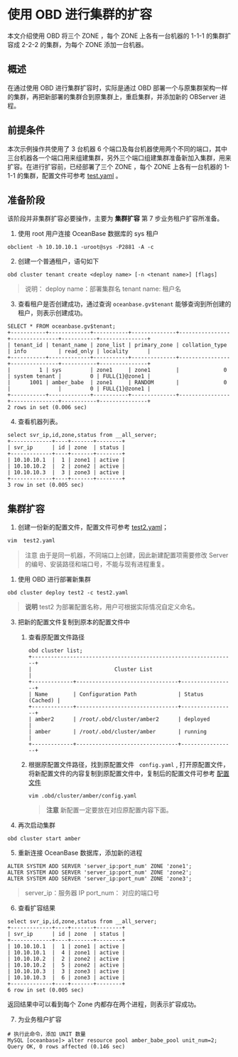 # 使用 OBD 进行集群的扩容

本文介绍使用 OBD 将三个 ZONE ，每个 ZONE 上各有一台机器的 1-1-1 的集群扩容成 2-2-2 的集群，为每个 ZONE 添加一台机器。

## 概述

在通过使用 OBD 进行集群扩容时，实际是通过 OBD 部署一个与原集群架构一样的集群，再把新部署的集群合到原集群上，重启集群，并添加新的 OBServer 进程。

## 前提条件

本次示例操作共使用了 3 台机器 6 个端口及每台机器使用两个不同的端口，其中三台机器各一个端口用来组建集群，另外三个端口组建集群准备新加入集群，用来扩容。在进行扩容前，已经部署了三个 ZONE ，每个 ZONE 上各有一台机器的 1-1-1 的集群，配置文件可参考 [test.yaml](https://github.com/Xjxjy/scale-out-oceanbase-cluster/blob/main/amber.yaml) 。

## 准备阶段

该阶段并非集群扩容必要操作，主要为 **集群扩容** 第 7 步业务租户扩容所准备。

1. 使用 root 用户连接 OceanBase 数据库的 sys 租户

```
obclient -h 10.10.10.1 -uroot@sys -P2881 -A -c
```

2. 创建一个普通租户，语句如下
```
obd cluster tenant create <deploy name> [-n <tenant name>] [flags]
```

> 说明：
> deploy name：部署集群名
> tenant name: 租户名

3. 查看租户是否创建成功，通过查询 `oceanbase.gv$tenant` 能够查询到所创建的租户，则表示创建成功。

```
SELECT * FROM oceanbase.gv$tenant;
+-----------+-------------+-----------+--------------+----------------+---------------+-----------+---------------+
| tenant_id | tenant_name | zone_list | primary_zone | collation_type | info          | read_only | locality      |
+-----------+-------------+-----------+--------------+----------------+---------------+-----------+---------------+
|         1 | sys         | zone1     | zone1        |              0 | system tenant |         0 | FULL{1}@zone1 |
|      1001 | amber_babe  | zone1     | RANDOM       |              0 |               |         0 | FULL{1}@zone1 |
+-----------+-------------+-----------+--------------+----------------+---------------+-----------+---------------+
2 rows in set (0.006 sec)
```

4. 查看机器列表。

```
select svr_ip,id,zone,status from __all_server;
+-------------+----+-------+--------+
| svr_ip      | id | zone  | status |
+-------------+----+-------+--------+
| 10.10.10.1  |  1 | zone1 | active |
| 10.10.10.2  |  2 | zone2 | active |
| 10.10.10.3  |  3 | zone3 | active |
+-------------+----+-------+--------+
3 row in set (0.005 sec)
```

## 集群扩容

1. 创建一份新的配置文件，配置文件可参考 [test2.yaml](https://github.com/Xjxjy/scale-out-oceanbase-cluster/blob/main/amber2.yaml)；

```sql
vim  test2.yaml
```
>注意
>由于是同一机器，不同端口上创建，因此新建配置项需要修改 Server 的编号、安装路径和端口号，不能与现有进程重复。

1. 使用 OBD 进行部署新集群

```
obd cluster deploy test2 -c test2.yaml
```

> **说明**
> test2 为部署配置名称，用户可根据实际情况自定义命名。

3. 把新的配置文件复制到原本的配置文件中

   1. 查看原配置文件路径

      ```
      obd cluster list;
      +----------------------------------------------------------------+
      |                          Cluster List                          |
      +-------------+--------------------------------+-----------------+
      | Name        | Configuration Path             | Status (Cached) |
      +-------------+--------------------------------+-----------------+
      | amber2      | /root/.obd/cluster/amber2      | deployed        |
      | amber       | /root/.obd/cluster/amber       | running         |
      +-------------+--------------------------------+-----------------+
      ```

   2. 根据原配置文件路径，找到原配置文件 ` config.yaml`  , 打开原配置文件，将新配置文件的内容复制到原配置文件中，复制后的配置文件可参考 [配置文件](https://github.com/Xjxjy/scale-out-oceanbase-cluster/blob/main/amber3.yaml)

      ```
      vim .obd/cluster/amber/config.yaml
      ```

      > **注意**
      > 新配置一定要放在对应原配置内容下面。

4. 再次启动集群

```
obd cluster start amber
```

5. 重新连接  OceanBase 数据库，添加新的进程

```
ALTER SYSTEM ADD SERVER 'server_ip:port_num' ZONE 'zone1';
ALTER SYSTEM ADD SERVER 'server_ip:port_num' ZONE 'zone2';
ALTER SYSTEM ADD SERVER 'server_ip:port_num' ZONE 'zone3';
```

> server_ip：服务器 IP
> port_num： 对应的端口号

6. 查看扩容结果

```
select svr_ip,id,zone,status from __all_server;
+-------------+----+-------+--------+
| svr_ip      | id | zone  | status |
+-------------+----+-------+--------+
| 10.10.10.1  |  1 | zone1 | active |
| 10.10.10.1  |  4 | zone1 | active |
| 10.10.10.2  |  2 | zone2 | active |
| 10.10.10.2  |  5 | zone2 | active |
| 10.10.10.3  |  3 | zone3 | active |
| 10.10.10.3  |  6 | zone3 | active |
+-------------+----+-------+--------+
6 row in set (0.005 sec)
```

返回结果中可以看到每个 Zone 内都存在两个进程，则表示扩容成功。

7. 为业务租户扩容

```
# 执行此命令，添加 UNIT 数量
MySQL [oceanbase]> alter resource pool amber_babe_pool unit_num=2;
Query OK, 0 rows affected (0.146 sec)
```
